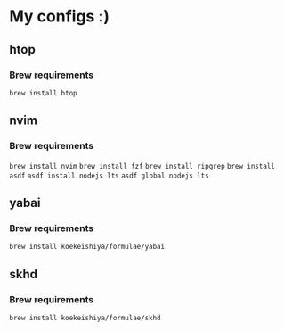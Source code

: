 # My configs :)

## htop

### Brew requirements

`brew install htop`

## nvim

### Brew requirements

`brew install nvim`
`brew install fzf`
`brew install ripgrep`
`brew install asdf`
`asdf install nodejs lts`
`asdf global nodejs lts`

## yabai

### Brew requirements

`brew install koekeishiya/formulae/yabai`

## skhd

### Brew requirements

`brew install koekeishiya/formulae/skhd`
